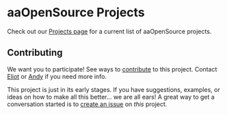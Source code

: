 aaOpenSource Projects
=====================

Check out our [Projects page](http://aaopensource.org/projects/) for a current list of aaOpenSource projects.

## Contributing

We want you to participate! See ways to [contribute](/CONTRIBUTING.md) to this project. Contact [Eliot](https://github.com/eliotlandrum) or [Andy](https://github.com/arobinsongit) if you need more info.

This project is just in its early stages. If you have suggestions, examples, or ideas on how to make all this better... we are all ears! A great way to get a conversation started is to [create an issue](https://github.com/aaOpenSource/Projects/issues) on *this* project.
